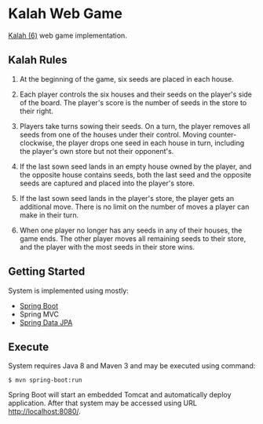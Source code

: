 # Kalah Web Game

[Kalah (6)](https://en.wikipedia.org/wiki/Kalah) web game implementation.

## Kalah Rules

1. At the beginning of the game, six seeds are placed in each house.

2. Each player controls the six houses and their seeds on the player's side of the board. The player's score is the number of seeds in the store to their right.

3. Players take turns sowing their seeds. On a turn, the player removes all seeds from one of the houses under their control. Moving counter-clockwise, the player drops one seed in each house in turn, including the player's own store but not their opponent's.

4. If the last sown seed lands in an empty house owned by the player, and the opposite house contains seeds, both the last seed and the opposite seeds are captured and placed into the player's store.

5. If the last sown seed lands in the player's store, the player gets an additional move. There is no limit on the number of moves a player can make in their turn.

6. When one player no longer has any seeds in any of their houses, the game ends. The other player moves all remaining seeds to their store, and the player with the most seeds in their store wins.

## Getting Started

System is implemented using mostly:

- [Spring Boot](https://projects.spring.io/spring-boot/)
- Spring MVC
- [Spring Data JPA](http://projects.spring.io/spring-data-jpa/)

## Execute

System requires Java 8 and Maven 3 and may be executed using command:

    $ mvn spring-boot:run

Spring Boot will start an embedded Tomcat and automatically deploy application. After that system may be accessed using URL [http://localhost:8080/](http://localhost:8080/).
